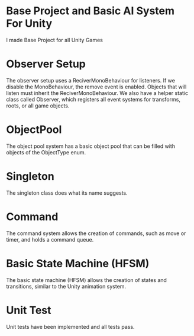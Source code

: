 # Base Project and Basic AI System For Unity
 I made Base Project for all Unity Games

# Observer Setup
The observer setup uses a ReciverMonoBehaviour for listeners. If we disable the MonoBehaviour, the remove event is enabled. Objects that will listen must inherit the ReciverMonoBehaviour. We also have a helper static class called Observer, which registers all event systems for transforms, roots, or all game objects.

# ObjectPool
The object pool system has a basic object pool that can be filled with objects of the ObjectType enum.

# Singleton
The singleton class does what its name suggests.

# Command
The command system allows the creation of commands, such as move or timer, and holds a command queue.

# Basic State Machine (HFSM)
The basic state machine (HFSM) allows the creation of states and transitions, similar to the Unity animation system.

# Unit Test
Unit tests have been implemented and all tests pass.

